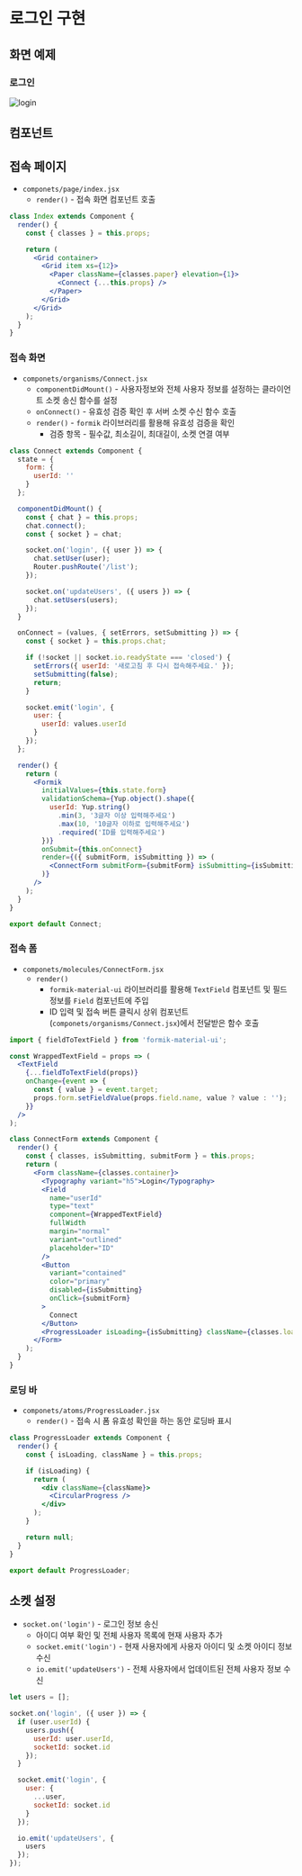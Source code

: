 # 로그인 구현

## 화면 예제

### 로그인

![login](./login.gif)

## 컴포넌트

## 접속 페이지

- `componets/page/index.jsx`
  - `render()` - 접속 화면 컴포넌트 호출

```jsx
class Index extends Component {
  render() {
    const { classes } = this.props;

    return (
      <Grid container>
        <Grid item xs={12}>
          <Paper className={classes.paper} elevation={1}>
            <Connect {...this.props} />
          </Paper>
        </Grid>
      </Grid>
    );
  }
}
```

### 접속 화면

- `componets/organisms/Connect.jsx`
  - `componentDidMount()` - 사용자정보와 전체 사용자 정보를 설정하는 클라이언트 소켓 송신 함수를 설정
  - `onConnect()` - 유효성 검증 확인 후 서버 소켓 수신 함수 호출
  - `render()` - `formik` 라이브러리를 활용해 유효성 검증을 확인
    - 검증 항목 - 필수값, 최소길이, 최대길이, 소켓 연결 여부

```jsx
class Connect extends Component {
  state = {
    form: {
      userId: ''
    }
  };

  componentDidMount() {
    const { chat } = this.props;
    chat.connect();
    const { socket } = chat;

    socket.on('login', ({ user }) => {
      chat.setUser(user);
      Router.pushRoute('/list');
    });

    socket.on('updateUsers', ({ users }) => {
      chat.setUsers(users);
    });
  }

  onConnect = (values, { setErrors, setSubmitting }) => {
    const { socket } = this.props.chat;

    if (!socket || socket.io.readyState === 'closed') {
      setErrors({ userId: '새로고침 후 다시 접속해주세요.' });
      setSubmitting(false);
      return;
    }

    socket.emit('login', {
      user: {
        userId: values.userId
      }
    });
  };

  render() {
    return (
      <Formik
        initialValues={this.state.form}
        validationSchema={Yup.object().shape({
          userId: Yup.string()
            .min(3, '3글자 이상 입력해주세요')
            .max(10, '10글자 이하로 입력해주세요')
            .required('ID를 입력해주세요')
        })}
        onSubmit={this.onConnect}
        render={({ submitForm, isSubmitting }) => (
          <ConnectForm submitForm={submitForm} isSubmitting={isSubmitting} />
        )}
      />
    );
  }
}

export default Connect;
```

### 접속 폼

- `componets/molecules/ConnectForm.jsx`
  - `render()`
    - `formik-material-ui` 라이브러리를 활용해 `TextField` 컴포넌트 및 필드 정보를 `Field` 컴포넌트에 주입
    - ID 입력 및 접속 버튼 클릭시 상위 컴포넌트(`componets/organisms/Connect.jsx`)에서 전달받은 함수 호출

```jsx
import { fieldToTextField } from 'formik-material-ui';

const WrappedTextField = props => (
  <TextField
    {...fieldToTextField(props)}
    onChange={event => {
      const { value } = event.target;
      props.form.setFieldValue(props.field.name, value ? value : '');
    }}
  />
);

class ConnectForm extends Component {
  render() {
    const { classes, isSubmitting, submitForm } = this.props;
    return (
      <Form className={classes.container}>
        <Typography variant="h5">Login</Typography>
        <Field
          name="userId"
          type="text"
          component={WrappedTextField}
          fullWidth
          margin="normal"
          variant="outlined"
          placeholder="ID"
        />
        <Button
          variant="contained"
          color="primary"
          disabled={isSubmitting}
          onClick={submitForm}
        >
          Connect
        </Button>
        <ProgressLoader isLoading={isSubmitting} className={classes.loader} />
      </Form>
    );
  }
}
```

### 로딩 바

- `componets/atoms/ProgressLoader.jsx`
  - `render()` - 접속 시 폼 유효성 확인을 하는 동안 로딩바 표시

```jsx
class ProgressLoader extends Component {
  render() {
    const { isLoading, className } = this.props;

    if (isLoading) {
      return (
        <div className={className}>
          <CircularProgress />
        </div>
      );
    }

    return null;
  }
}

export default ProgressLoader;
```

## 소켓 설정

- `socket.on('login')` - 로그인 정보 송신
  - 아이디 여부 확인 및 전체 사용자 목록에 현재 사용자 추가
  - `socket.emit('login')` - 현재 사용자에게 사용자 아이디 및 소켓 아이디 정보 수신
  - `io.emit('updateUsers')` - 전체 사용자에서 업데이트된 전체 사용자 정보 수신

```javascript
let users = [];

socket.on('login', ({ user }) => {
  if (user.userId) {
    users.push({
      userId: user.userId,
      socketId: socket.id
    });
  }

  socket.emit('login', {
    user: {
      ...user,
      socketId: socket.id
    }
  });

  io.emit('updateUsers', {
    users
  });
});
```
